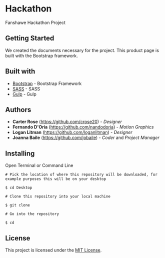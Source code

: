 # Hackathon
Fanshawe Hackathon Project

## Getting Started
We created the documents necessary for the project.
This product page is built with the Bootstrap framework.

## Built with
* [Bootstrap](https://getbootstrap.com/) - Bootstrap Framework
* [SASS](https://sass-lang.com/) - SASS
* [Gulp](https://gulpjs.com/) - Gulp

## Authors
* **Carter Rose** (https://github.com/crose20) - *Designer*
* **Fernando D'Oria** (https://github.com/nandodoria) - *Motion Graphics*
* **Logan Litman** (https://github.com/loganlitman) - *Designer* 
* **Joanna Baile** (https://github.com/jobaile) - *Coder* and *Project Manager*

## Installing

Open Terminal or Command Line

```
# Pick the location of where this repository will be downloaded, for example purposes this will be on your desktop

$ cd Desktop

# Clone this repository into your local machine

$ git clone 

# Go into the repository

$ cd 

```

## License

This project is licensed under the [MIT License](https://opensource.org/licenses/MIT/).
